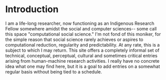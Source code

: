 # Introduction

I am a life-long researcher, now functioning as an Indigenous Research Fellow somewhere amidst the social and computer sciences-- some call this space "computational social science." I'm not fond of this moniker, for the simple reason that social science rarely achieves or aspires to computational reduction, regularity and predictability. At any rate, this is a subject to which I may return. This site offers a completely informal set of technical, conceptual, perceptual, cultural and sometimes critical entries arising from human-machine research activities. I really have no concrete idea what one may find here, but it is a goal to add entries on a somewhat regular basis without being tied to a schedule.  


